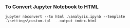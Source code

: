 ### To Convert Jupyter Notebook to HTML 

`jupyter nbconvert --to html .\analysis.ipynb --template .\settings\custom.tpl  --output index.html`
